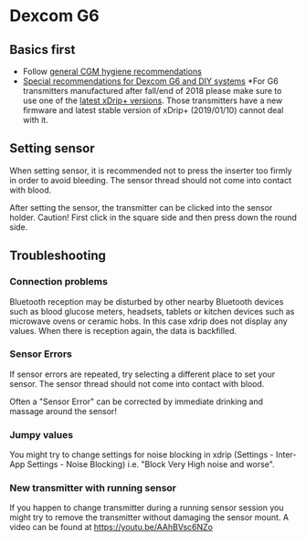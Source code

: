 # Dexcom G6

## Basics first

* Follow [general CGM hygiene recommendations](../Configuration/BG-Source#cgm-hygiene)
* [Special recommendations for Dexcom G6 and DIY systems](../Configuration/BG-Source#dexcom-g6-diy-systems)
*For G6 transmitters manufactured after fall/end of 2018 please make sure to use one of the [latest xDrip+ versions](https://github.com/NightscoutFoundation/xDrip/releases). Those transmitters have a new firmware and latest stable version of xDrip+ (2019/01/10) cannot deal with it.


## Setting sensor

When setting sensor, it is recommended not to press the inserter too firmly in order to avoid bleeding. The sensor thread should not come into contact with blood.

After setting the sensor, the transmitter can be clicked into the sensor holder. Caution! First click in the square side and then press down the round side.


## Troubleshooting

### Connection problems

Bluetooth reception may be disturbed by other nearby Bluetooth devices such as blood glucose meters, headsets, tablets or kitchen devices such as microwave ovens or ceramic hobs. In this case xdrip does not display any values. When there is reception again, the data is backfilled.

### Sensor Errors
If sensor errors are repeated, try selecting a different place to set your sensor. The sensor thread should not come into contact with blood. 

Often a "Sensor Error" can be corrected by immediate drinking and massage around the sensor!

### Jumpy values
You might try to change settings for noise blocking in xdrip (Settings - Inter-App Settings - Noise Blocking) i.e. "Block Very High noise and worse".  

### New transmitter with running sensor
If you happen to change transmitter during a running sensor session you might try to remove the transmitter without damaging the sensor mount. A video can be found at https://youtu.be/AAhBVsc6NZo 
